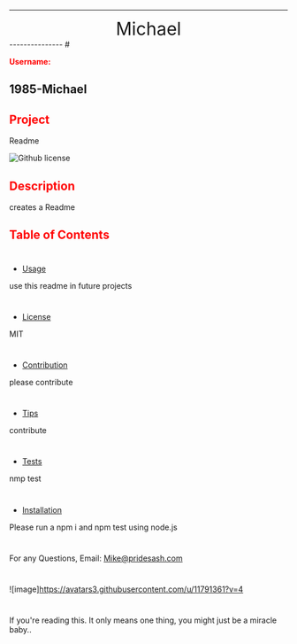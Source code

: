 
---------------
<center><font size="6px">Michael</center></font>
 ---------------
#

<strong style="color: red">Username:</strong>

1985-Michael
 ---------------
## <strong style="color: red">Project</strong> 

Readme

![Github license](https://img.shields.io/badge/license-MIT-blue.svg)

## <strong style="color: red">Description</strong>
creates a Readme
## <strong style="color: red">Table of Contents</strong>
#
* [Usage](#usage)

use this readme in future projects
#
* [License](#license)

MIT
#
* [Contribution](#contribution)

please contribute
#
* [Tips](#tips)

contribute
#
* [Tests](#tests)

nmp test
#
* [Installation](#installation)

Please run a npm i and npm test using node.js
#
For any Questions, Email: Mike@pridesash.com
#
![image]https://avatars3.githubusercontent.com/u/11791361?v=4
#
If you're reading this. It only means one thing, you might just be a miracle baby..

